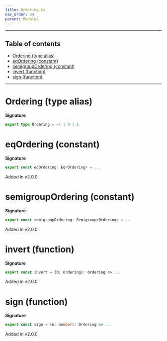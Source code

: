 ```yaml
---
title: Ordering.ts
nav_order: 64
parent: Modules
---
```


---

<h2 class="text-delta">Table of contents</h2>

- [Ordering (type alias)](#ordering-type-alias)
- [eqOrdering (constant)](#eqordering-constant)
- [semigroupOrdering (constant)](#semigroupordering-constant)
- [invert (function)](#invert-function)
- [sign (function)](#sign-function)

---

# Ordering (type alias)

**Signature**

```ts
export type Ordering = -1 | 0 | 1
```

# eqOrdering (constant)

**Signature**

```ts
export const eqOrdering: Eq<Ordering> = ...
```

Added in v2.0.0

# semigroupOrdering (constant)

**Signature**

```ts
export const semigroupOrdering: Semigroup<Ordering> = ...
```

Added in v2.0.0

# invert (function)

**Signature**

```ts
export const invert = (O: Ordering): Ordering => ...
```

Added in v2.0.0

# sign (function)

**Signature**

```ts
export const sign = (n: number): Ordering => ...
```

Added in v2.0.0
